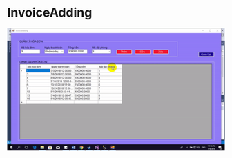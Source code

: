 # InvoiceAdding

![Alt Text](https://raw.githubusercontent.com/CSDLNC/InvoiceAdding/master/InvoiceAdding.gif)
